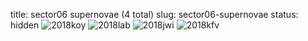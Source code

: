 title: sector06 supernovae (4 total)
slug: sector06-supernovae
status: hidden
![2018koy]({filename}../../images/sector06/lc_2018koy_cleaned.png)
![2018lab]({filename}../../images/sector06/lc_2018lab_cleaned.png)
![2018jwi]({filename}../../images/sector06/lc_2018jwi_cleaned.png)
![2018kfv]({filename}../../images/sector06/lc_2018kfv_cleaned.png)
